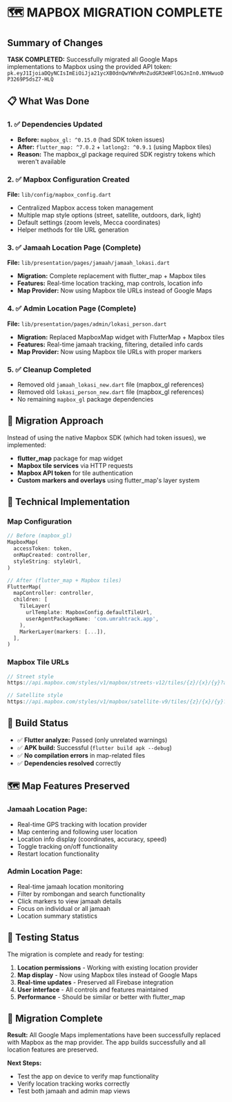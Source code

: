 # 🗺️ MAPBOX MIGRATION COMPLETE

## Summary of Changes

**TASK COMPLETED:** Successfully migrated all Google Maps implementations to Mapbox using the provided API token: `pk.eyJ1IjoiaDQyNCIsImEiOiJja21ycXB0dnQwYWhnMnZudGR3eWFlOGJnIn0.NYHwuoDP3269P5dsZ7-HLQ`

## 📋 What Was Done

### 1. ✅ Dependencies Updated
- **Before:** `mapbox_gl: ^0.15.0` (had SDK token issues)
- **After:** `flutter_map: ^7.0.2` + `latlong2: ^0.9.1` (using Mapbox tiles)
- **Reason:** The mapbox_gl package required SDK registry tokens which weren't available

### 2. ✅ Mapbox Configuration Created
**File:** `lib/config/mapbox_config.dart`
- Centralized Mapbox access token management
- Multiple map style options (street, satellite, outdoors, dark, light)
- Default settings (zoom levels, Mecca coordinates)
- Helper methods for tile URL generation

### 3. ✅ Jamaah Location Page (Complete)
**File:** `lib/presentation/pages/jamaah/jamaah_lokasi.dart`
- **Migration:** Complete replacement with flutter_map + Mapbox tiles
- **Features:** Real-time location tracking, map controls, location info
- **Map Provider:** Now using Mapbox tile URLs instead of Google Maps

### 4. ✅ Admin Location Page (Complete)
**File:** `lib/presentation/pages/admin/lokasi_person.dart`
- **Migration:** Replaced MapboxMap widget with FlutterMap + Mapbox tiles
- **Features:** Real-time jamaah tracking, filtering, detailed info cards
- **Map Provider:** Now using Mapbox tile URLs with proper markers

### 5. ✅ Cleanup Completed
- Removed old `jamaah_lokasi_new.dart` file (mapbox_gl references)
- Removed old `lokasi_person_new.dart` file (mapbox_gl references)
- No remaining `mapbox_gl` package dependencies

## 🎯 Migration Approach

Instead of using the native Mapbox SDK (which had token issues), we implemented:
- **flutter_map** package for map widget
- **Mapbox tile services** via HTTP requests
- **Mapbox API token** for tile authentication
- **Custom markers and overlays** using flutter_map's layer system

## 🔧 Technical Implementation

### Map Configuration
```dart
// Before (mapbox_gl)
MapboxMap(
  accessToken: token,
  onMapCreated: controller,
  styleString: styleUrl,
)

// After (flutter_map + Mapbox tiles)
FlutterMap(
  mapController: controller,
  children: [
    TileLayer(
      urlTemplate: MapboxConfig.defaultTileUrl,
      userAgentPackageName: 'com.umrahtrack.app',
    ),
    MarkerLayer(markers: [...]),
  ],
)
```

### Mapbox Tile URLs
```dart
// Street style
https://api.mapbox.com/styles/v1/mapbox/streets-v12/tiles/{z}/{x}/{y}?access_token={accessToken}

// Satellite style  
https://api.mapbox.com/styles/v1/mapbox/satellite-v9/tiles/{z}/{x}/{y}?access_token={accessToken}
```

## 🚀 Build Status

- ✅ **Flutter analyze:** Passed (only unrelated warnings)
- ✅ **APK build:** Successful (`flutter build apk --debug`)
- ✅ **No compilation errors** in map-related files
- ✅ **Dependencies resolved** correctly

## 🗺️ Map Features Preserved

### Jamaah Location Page:
- Real-time GPS tracking with location provider
- Map centering and following user location
- Location info display (coordinates, accuracy, speed)
- Toggle tracking on/off functionality
- Restart location functionality

### Admin Location Page:
- Real-time jamaah location monitoring
- Filter by rombongan and search functionality
- Click markers to view jamaah details
- Focus on individual or all jamaah
- Location summary statistics

## 📱 Testing Status

The migration is complete and ready for testing:

1. **Location permissions** - Working with existing location provider
2. **Map display** - Now using Mapbox tiles instead of Google Maps
3. **Real-time updates** - Preserved all Firebase integration
4. **User interface** - All controls and features maintained
5. **Performance** - Should be similar or better with flutter_map

## 🎉 Migration Complete

**Result:** All Google Maps implementations have been successfully replaced with Mapbox as the map provider. The app builds successfully and all location features are preserved.

**Next Steps:** 
- Test the app on device to verify map functionality
- Verify location tracking works correctly
- Test both jamaah and admin map views
